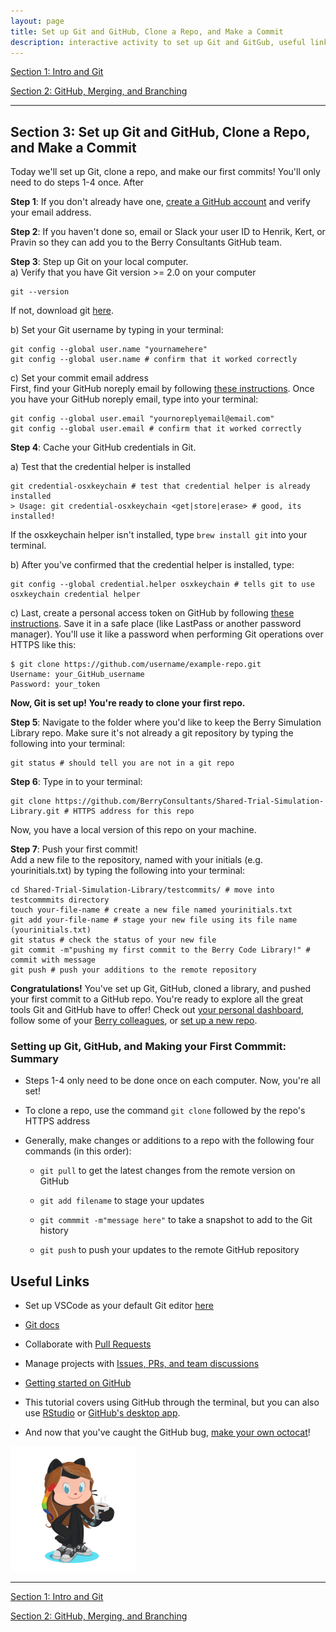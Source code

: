 ```yaml
---
layout: page
title: Set up Git and GitHub, Clone a Repo, and Make a Commit
description: interactive activity to set up Git and GitGub, useful links
---
```

 
[Section 1: Intro and Git](index.html)   

[Section 2: GitHub, Merging, and Branching](GitHub_Merges_Branches_CodeReview.html)  

--------------------------    

## Section 3: Set up Git and GitHub, Clone a Repo, and Make a Commit

Today we'll set up Git, clone a repo, and make our first commits! You'll only need to do steps 1-4 once. After

**Step 1**: If you don't already have one, [create a GitHub account](https://docs.github.com/en/github/getting-started-with-github/signing-up-for-github/signing-up-for-a-new-github-account) and verify your email address.  

**Step 2**: If you haven't done so, email or Slack your user ID to Henrik, Kert, or Pravin so they can add you to the Berry Consultants GitHub team.  

**Step 3**: Step up Git on your local computer.   
a) Verify that you have Git version >= 2.0 on your computer 

```shell    
git --version
```   

If not, download git [here](https://git-scm.com/downloads).    

b) Set your Git username by typing in your terminal:   

```shell   
git config --global user.name "yournamehere"
git config --global user.name # confirm that it worked correctly
```

c) Set your commit email address    
First, find your GitHub noreply email by following [these instructions](https://docs.github.com/en/github/setting-up-and-managing-your-github-user-account/managing-email-preferences/setting-your-commit-email-address#setting-your-commit-email-address-on-github). Once you have your GitHub noreply email, type into your terminal:   

```shell    
git config --global user.email "yournoreplyemail@email.com"
git config --global user.email # confirm that it worked correctly
```

**Step 4**: Cache your GitHub credentials in Git.   

a) Test that the credential helper is installed   

```shell    
git credential-osxkeychain # test that credential helper is already installed
> Usage: git credential-osxkeychain <get|store|erase> # good, its installed!
```   

If the osxkeychain helper isn't installed, type `brew install git` into your terminal.  

b) After you've confirmed that the credential helper is installed, type:      
```shell    
git config --global credential.helper osxkeychain # tells git to use osxkeychain credential helper
```   

c) Last, create a personal access token on GitHub by following [these instructions](https://docs.github.com/en/github/authenticating-to-github/keeping-your-account-and-data-secure/creating-a-personal-access-token). Save it in a safe place (like LastPass or another password manager). You'll use it like a password when performing Git operations over HTTPS like this:   

```shell    
$ git clone https://github.com/username/example-repo.git
Username: your_GitHub_username
Password: your_token
```   

**Now, Git is set up! You're ready to clone your first repo.**   

**Step 5**: Navigate to the folder where you'd like to keep the Berry Simulation Library repo. Make sure it's not already a git repository by typing the following into your terminal:   
```shell      
git status # should tell you are not in a git repo
```   

**Step 6**: Type in to your terminal:      
```shell    
git clone https://github.com/BerryConsultants/Shared-Trial-Simulation-Library.git # HTTPS address for this repo
```  
Now, you have a local version of this repo on your machine.    

**Step 7**: Push your first commit!     
Add a new file to the repository, named with your initials (e.g. yourinitials.txt) by typing the following into your terminal:    
```shell  
cd Shared-Trial-Simulation-Library/testcommits/ # move into testcommmits directory 
touch your-file-name # create a new file named yourinitials.txt 
git add your-file-name # stage your new file using its file name (yourinitials.txt)
git status # check the status of your new file
git commit -m"pushing my first commit to the Berry Code Library!" # commit with message
git push # push your additions to the remote repository
```   

**Congratulations!** You've set up Git, GitHub, cloned a library, and pushed your first commit to a GitHub repo. You're ready to explore all the great tools Git and GitHub have to offer! Check out [your personal dashboard](https://docs.github.com/en/github/setting-up-and-managing-your-github-user-account/managing-user-account-settings/about-your-personal-dashboard), follow some of your [Berry colleagues](https://github.com/orgs/BerryConsultants/people), or [set up a new repo](https://docs.github.com/en/github/getting-started-with-github/quickstart/create-a-repo).

### Setting up Git, GitHub, and Making your First Commmit: Summary   

- Steps 1-4 only need to be done once on each computer. Now, you're all set!

- To clone a repo, use the command `git clone` followed by the repo's HTTPS address

- Generally, make changes or additions to a repo with the following four commands (in this order):   
    
    - `git pull` to get the latest changes from the remote version on GitHub
    
    - `git add filename` to stage your updates
    
    - `git commmit -m"message here"` to take a snapshot to add to the Git history
    
    - `git push` to push your updates to the remote GitHub repository    


## Useful Links    

- Set up VSCode as your default Git editor [here](https://stackoverflow.com/questions/30024353/how-to-use-visual-studio-code-as-default-editor-for-git)
 
- [Git docs](https://git-scm.com/doc)
 
- Collaborate with [Pull Requests](https://docs.github.com/en/github/getting-started-with-github/quickstart/github-flow)
  
- Manage projects with [Issues, PRs, and team discussions](https://docs.github.com/en/github/getting-started-with-github/quickstart/communicating-on-github)
  
- [Getting started on GitHub](https://docs.github.com/en/github/getting-started-with-github/quickstart)

- This tutorial covers using GitHub through the terminal, but you can also use [RStudio](https://happygitwithr.com/rstudio-git-github.html) or [GitHub's desktop app](https://desktop.github.com/).

- And now that you've caught the GitHub bug, [make your own octocat](https://myoctocat.com/)!

<img src="octocora.png" alt="drawing" width="200"/>

--------------------------    

[Section 1: Intro and Git](index.html)    

[Section 2: GitHub, Merging, and Branching](GitHub_Merges_Branches_CodeReview.html)   
